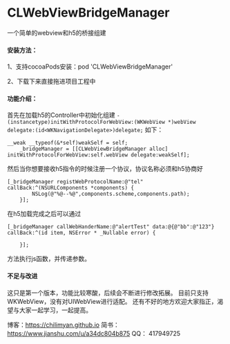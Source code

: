 # CLWebViewBridgeManager
一个简单的webview和h5的桥接组建

#### 安装方法：
1、支持cocoaPods安装：pod 'CLWebViewBridgeManager'

2、下载下来直接拖进项目工程中

#### 功能介绍：
首先在加载h5的Controller中初始化组建
`- (instancetype)initWithProtocolForWebView:(WKWebView *)webView delegate:(id<WKNavigationDelegate>)delegate;`
如下：

```
__weak __typeof(&*self)weakSelf = self;
    _bridgeManager = [[CLWebViewBridgeManager alloc] initWithProtocolForWebView:self.webView delegate:weakSelf];
```
然后当你想要接收h5指令的时候注册一个协议，协议名称必须和h5协商好

```
[_bridgeManager registWebProtocolName:@"tel" callBack:^(NSURLComponents *components) {
        NSLog(@"%@--%@",components.scheme,components.path);
    }];
```
在h5加载完成之后可以通过

```
[_bridgeManager callWebHanderName:@"alertTest" data:@{@"bb":@"123"} callBack:^(id item, NSError * _Nullable error) {
        
    }];
```
方法执行js函数，并传递参数。

#### 不足与改进
这只是第一个版本，功能比较寒酸，后续会不断进行修改拓展。
目前只支持WKWebView，没有对UIWebView进行适配。
还有不好的地方欢迎大家指正，渴望与大家一起学习，一起提高。

博客：https://chilimyan.github.io
简书：https://www.jianshu.com/u/a34dc804b875
QQ： 417949725


